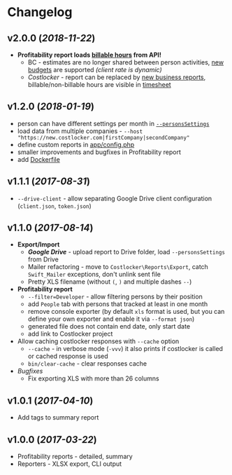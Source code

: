 
# Changelog

## v2.0.0 (_2018-11-22_)

* **Profitability report loads [billable hours](https://costlocker.docs.apiary.io/#introduction/changelog/september-2018) from API!**
    * BC - estimates are no longer shared between person activities, [new budgets](https://blog.costlocker.com/try-out-new-ways-to-budget-projects-in-costlocker-e926bfaa7bd6) are supported _(client rate is dynamic)_
    * _Costlocker_ - report can be replaced by [new business reports](https://blog.costlocker.com/new-business-perspectives-for-your-company-60cfb1287118), billable/non-billable hours are visible in [timesheet](https://blog.costlocker.cz/placené-vs-neplacené-hodiny-v-timesheetu-2e71a6b15c67)

## v1.2.0 (_2018-01-19_)

* person can have different settings per month in [`--personsSettings`](/tests/fixtures/persons.csv#L4)
* load data from multiple companies - `--host "https://new.costlocker.com|firstCompany|secondCompany"`
* define custom reports in [app/config.php](/app/config.default.php#L6)
* smaller improvements and bugfixes in Profitability report
* add [Dockerfile](/.docker/Dockerfile)

## v1.1.1 (_2017-08-31_)

* `--drive-client` - allow separating Google Drive client configuration (`client.json`, `token.json`)

## v1.1.0 (_2017-08-14_)

* **Export/Import**
    * **_Google Drive_** - upload report to Drive folder, load `--personsSettings` from Drive
    * Mailer refactoring - move to `Costlocker\Reports\Export`, catch `Swift_Mailer` exceptions, don't unlink sent file
    * Pretty XLS filename (without `(`, `)` and multiple dashes `--`)
* **Profitability report**
    * `--filter=Developer` - allow filtering persons by their position
    * add `People` tab with persons that tracked at least in one month
    * remove console exporter (by default `xls` format is used, but you can define your own exporter and enable it via `--format json`)
    * generated file does not contain end date, only start date
    * add link to Costlocker project
* Allow caching costlocker responses with `--cache` option
    * `--cache` - in verbose mode (`-vvv`) it also prints if costlocker is called or cached response is used
    * `bin/clear-cache` - clear responses cache
* _Bugfixes_
    * Fix exporting XLS with more than 26 columns

## v1.0.1 (_2017-04-10_)

* Add tags to summary report

## v1.0.0 (_2017-03-22_)

* Profitability reports - detailed, summary
* Reporters - XLSX export, CLI output
